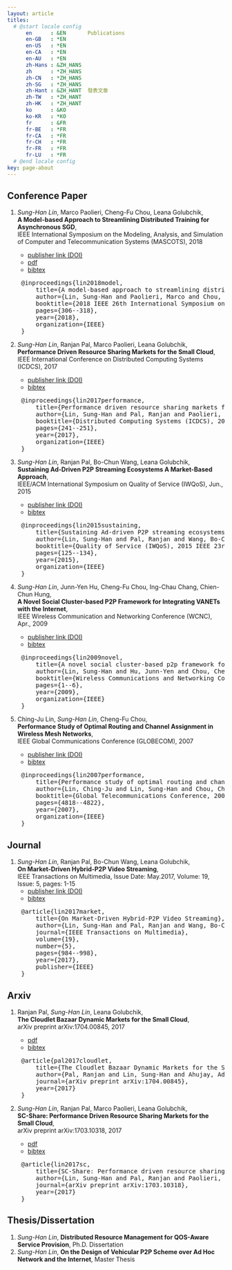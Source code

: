 ```yaml
---
layout: article
titles:
  # @start locale config
      en      : &EN       Publications
      en-GB   : *EN
      en-US   : *EN
      en-CA   : *EN
      en-AU   : *EN
      zh-Hans : &ZH_HANS
      zh      : *ZH_HANS
      zh-CN   : *ZH_HANS
      zh-SG   : *ZH_HANS
      zh-Hant : &ZH_HANT  發表文章
      zh-TW   : *ZH_HANT
      zh-HK   : *ZH_HANT
      ko      : &KO       
      ko-KR   : *KO
      fr      : &FR
      fr-BE   : *FR
      fr-CA   : *FR
      fr-CH   : *FR
      fr-FR   : *FR
      fr-LU   : *FR
  # @end locale config
key: page-about
---
```


## Conference Paper ##
1. _Sung-Han Lin_, Marco Paolieri, Cheng-Fu Chou, Leana Golubchik, <br/>__A Model-based Approach to Streamlining Distributed Training for Asynchronous SGD__,<br/> IEEE International Symposium on the Modeling, Analysis, and Simulation of Computer and Telecommunication Systems (MASCOTS), 2018
    - <span class="link">[publisher link (DOI)](https://ieeexplore.ieee.org/abstract/document/8526895)</span>
    - <span class="pdf">[pdf](http://www.mscs.mu.edu/~mascots/Papers/34.pdf)</span>
    - <span class="bibtex"><a href="#paper5">bibtex</a></span> 
    <pre class="expando" id="paper5">
    @inproceedings{lin2018model,
        title={A model-based approach to streamlining distributed training for asynchronous SGD},
        author={Lin, Sung-Han and Paolieri, Marco and Chou, Cheng-Fu and Golubchik, Leana},
        booktitle={2018 IEEE 26th International Symposium on Modeling, Analysis, and Simulation of Computer and Telecommunication Systems (MASCOTS)},
        pages={306--318},
        year={2018},
        organization={IEEE}
    }</pre> 
      
1. _Sung-Han Lin_, Ranjan Pal, Marco Paolieri, Leana Golubchik, <br/>__Performance Driven Resource Sharing Markets for the Small Cloud__,<br/> IEEE International Conference on Distributed Computing Systems (ICDCS), 2017
    - <span class="link">[publisher link (DOI)](http://ieeexplore.ieee.org/document/7979971/)</span>
    - <span class="bibtex"><a href="#paper4">bibtex</a></span>
    <pre class="expando" id="paper4">
    @inproceedings{lin2017performance,
        title={Performance driven resource sharing markets for the small cloud},
        author={Lin, Sung-Han and Pal, Ranjan and Paolieri, Marco and Golubchik, Leana},
        booktitle={Distributed Computing Systems (ICDCS), 2017 IEEE 37th International Conference on},
        pages={241--251},
        year={2017},
        organization={IEEE}
    }</pre> 
    
1. _Sung-Han Lin_, Ranjan Pal, Bo-Chun Wang, Leana Golubchik, <br/>__Sustaining Ad-Driven P2P Streaming Ecosystems A Market-Based Approach__,<br/> IEEE/ACM International Symposium on Quality of Service (IWQoS), Jun., 2015
    - <span class="link">[publisher link (DOI)](http://ieeexplore.ieee.org/document/7404722/)</span>
    - <span class="bibtex"><a href="#paper3">bibtex</a></span>
    <pre class="expando" id="paper3">
    @inproceedings{lin2015sustaining,
        title={Sustaining Ad-driven P2P streaming ecosystems: A market-based approach},
        author={Lin, Sung-Han and Pal, Ranjan and Wang, Bo-Chun and Golubchik, Leana},
        booktitle={Quality of Service (IWQoS), 2015 IEEE 23rd International Symposium on},
        pages={125--134},
        year={2015},
        organization={IEEE}
    }</pre>
    
1. _Sung-Han Lin_, Junn-Yen Hu, Cheng-Fu Chou, Ing-Chau Chang, Chien-Chun Hung,<br/> __A Novel Social Cluster-based P2P Framework for Integrating VANETs with the Internet__,<br/> IEEE Wireless Communication and Networking Conference (WCNC), Apr., 2009
    - <span class="link">[publisher link (DOI)](http://ieeexplore.ieee.org/document/4917531/)</span>
    - <span class="bibtex"><a href="#paper2">bibtex</a></span>
    <pre class="expando" id="paper2">
    @inproceedings{lin2009novel,
        title={A novel social cluster-based p2p framework for integrating vanets with the internet},
        author={Lin, Sung-Han and Hu, Junn-Yen and Chou, Cheng-Fu and Chang, Chau and Hung, Chien-Chun},
        booktitle={Wireless Communications and Networking Conference, 2009. WCNC 2009. IEEE},
        pages={1--6},
        year={2009},
        organization={IEEE}
    }</pre>
    
1. Ching-Ju Lin, _Sung-Han Lin_, Cheng-Fu Chou,<br/> __Performance Study of Optimal Routing and Channel Assignment in Wireless Mesh Networks__,<br/> IEEE Global Communications Conference (GLOBECOM), 2007
    - <span class="link">[publisher link (DOI)](http://ieeexplore.ieee.org/document/4411824/)</span>
    - <span class="bibtex"><a href="#paper1">bibtex</a></span>
    <pre class="expando" id="paper1">
    @inproceedings{lin2007performance,
        title={Performance study of optimal routing and channel assignment in wireless mesh networks},
        author={Lin, Ching-Ju and Lin, Sung-Han and Chou, Cheng-Fu},
        booktitle={Global Telecommunications Conference, 2007. GLOBECOM'07. IEEE},
        pages={4818--4822},
        year={2007},
        organization={IEEE}
    }</pre>

## Journal ##
1. _Sung-Han Lin_, Ranjan Pal, Bo-Chun Wang, Leana Golubchik,<br/> __On Market-Driven Hybrid-P2P Video Streaming__,<br/> IEEE Transactions on Multimedia, Issue Date: May.2017, Volume: 19, Issue: 5, pages: 1-15
    - <span class="link">[publisher link (DOI)](http://ieeexplore.ieee.org/abstract/document/7797208/)</span>
    - <span class="bibtex"><a href="#journal1">bibtex</a></span>
    <pre class="expando" id="journal1">
    @article{lin2017market,
        title={On Market-Driven Hybrid-P2P Video Streaming},
        author={Lin, Sung-Han and Pal, Ranjan and Wang, Bo-Chun and Golubchik, Leana},
        journal={IEEE Transactions on Multimedia},
        volume={19},
        number={5},
        pages={984--998},
        year={2017},
        publisher={IEEE}
    }</pre>

## Arxiv ##
1. Ranjan Pal, _Sung-Han Lin_, Leana Golubchik,<br/> __The Cloudlet Bazaar Dynamic Markets for the Small Cloud__,<br/> arXiv preprint arXiv:1704.00845, 2017
    - <span class="pdf">[pdf](https://arxiv.org/pdf/1704.00845)</span>
    - <span class="bibtex"><a href="#arxiv2">bibtex</a></span>
    <pre class="expando" id="arxiv2">
    @article{pal2017cloudlet,
        title={The Cloudlet Bazaar Dynamic Markets for the Small Cloud},
        author={Pal, Ranjan and Lin, Sung-Han and Ahujay, Aditya and Golubchik, Leana},
        journal={arXiv preprint arXiv:1704.00845},
        year={2017}
    }</pre>
    
1. _Sung-Han Lin_, Ranjan Pal, Marco Paolieri, Leana Golubchik,<br/> __SC-Share: Performance Driven Resource Sharing Markets for the Small Cloud__,<br/> arXiv preprint arXiv:1703.10318, 2017
    - <span class="pdf">[pdf](https://arxiv.org/pdf/1703.10318)</span>
    - <span class="bibtex"><a href="#arxiv1">bibtex</a></span>
    <pre class="expando" id="arxiv1">
    @article{lin2017sc,
        title={SC-Share: Performance driven resource sharing markets for the small cloud},
        author={Lin, Sung-Han and Pal, Ranjan and Paolieri, Marco and Golubchik, Leana},
        journal={arXiv preprint arXiv:1703.10318},
        year={2017}
    }</pre>

## Thesis/Dissertation ##
1. _Sung-Han Lin_, __Distributed Resource Management for QOS-Aware Service Provision__, Ph.D. Dissertation
1. _Sung-Han Lin_, __On the Design of Vehicular P2P Scheme over Ad Hoc Network and the Internet__, Master Thesis